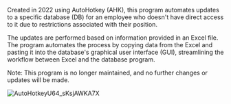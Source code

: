 Created in 2022 using AutoHotkey (AHK), this program automates updates to a specific database (DB) for an employee who doesn't have direct access to it due to restrictions associated with their position.

The updates are performed based on information provided in an Excel file. The program automates the process by copying data from the Excel and pasting it into the database's graphical user interface (GUI), streamlining the workflow between Excel and the database program.

Note: This program is no longer maintained, and no further changes or updates will be made.

![AutoHotkeyU64_sKsjAWKA7X](https://github.com/user-attachments/assets/05f3c23c-83c0-49ea-9507-1b83436b694a)
